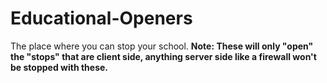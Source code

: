 # Educational-Openers

The place where you can stop your school.
**Note: These will only "open" the "stops" that are client side, anything server side like a firewall won't be stopped with these.**
